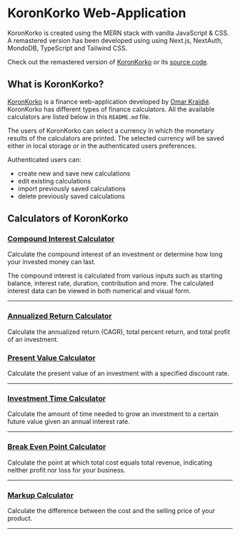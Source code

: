 # KoronKorko Web-Application

KoronKorko is created using the MERN stack with vanilla JavaScript & CSS. A remastered version has been developed using using Next.js, NextAuth, MondoDB, TypeScript and Tailwind CSS.

Check out the remastered version of [KoronKorko][KoronKorkoNew] or its [source code][KoronKorkoCodeNew].

## What is KoronKorko?

[KoronKorko][0] is a finance web-application developed by [Omar Kraidié][dev]. KoronKorko has different types of finance calculators. All the available calculators are listed below in this `README.md` file.

The users of KoronKorko can select a currency in which the monetary results of the calculators are printed. The selected currency will be saved either in local storage or in the authenticated users preferences.

Authenticated users can:

-   create new and save new calculations
-   edit existing calculations
-   import previously saved calculations
-   delete previously saved calculations

## Calculators of KoronKorko

### [Compound Interest Calculator][1]

Calculate the compound interest of an investment or determine how long your invested money can last.

The compound interest is calculated from various inputs such as starting balance, interest rate, duration, contribution and more. The calculated interest data can be viewed in both numerical and visual form.

---

### [Annualized Return Calculator][2]

Calculate the annualized return (CAGR), total percent return, and total profit of an investment.

### [Present Value Calculator][3]

Calculate the present value of an investment with a specified discount rate.

---

### [Investment Time Calculator][4]

Calculate the amount of time needed to grow an investment to a certain future value given an annual interest rate.

---

### [Break Even Point Calculator][5]

Calculate the point at which total cost equals total revenue, indicating neither profit nor loss for your business.

---

### [Markup Calculator][6]

Calculate the difference between the cost and the selling price of your product.

---

[dev]: https://github.com/0mppula
[0]: https://koronkorko.herokuapp.com/
[1]: https://koronkorko.herokuapp.com/compound-interest-calculator
[2]: https://koronkorko.herokuapp.com/annualized-return-calculator
[3]: https://koronkorko.herokuapp.com/present-value-calculator
[4]: https://koronkorko.herokuapp.com/investment-time-calculator
[5]: https://koronkorko.herokuapp.com/break-even-point-calculator
[6]: https://koronkorko.herokuapp.com/markup-calculator
[KoronKorkoNew]: https://www.koronkorko.com/
[KoronKorkoCodeNew]: https://github.com/0mppula/koronkorko-remastered
